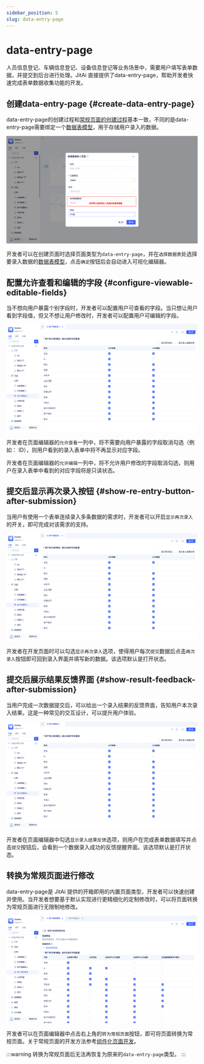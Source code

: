 ```yaml
---
sidebar_position: 5
slug: data-entry-page
---
```


# data-entry-page
人员信息登记、车辆信息登记、设备信息登记等业务场景中，需要用户填写表单数据，并提交到后台进行处理。JitAi 直接提供了data-entry-page，帮助开发者快速完成表单数据收集功能的开发。

## 创建data-entry-page {#create-data-entry-page}
data-entry-page的创建过程和[常规页面的创建过程](./component-based-page-development#create-a-regular-page)基本一致，不同的是data-entry-page需要绑定一个[数据表模型](../data-modeling/data-table-model)，用于存储用户录入的数据。

![创建data-entry-page](./img/create-data-entry-page.png)

开发者可以在创建页面时选择页面类型为`data-entry-page`，并在`选择数据表`处选择要录入数据的[数据表模型](../data-modeling/data-table-model)，点击`确定`按钮后会自动进入可视化编辑器。

## 配置允许查看和编辑的字段 {#configure-viewable-editable-fields}
当不想向用户暴露个别字段时，开发者可以配置用户可查看的字段。当只想让用户看到字段值，但又不想让用户修改时，开发者可以配置用户可编辑的字段。

![配置允许查看和编辑的字段](./img/data-entry-configure-viewable-editable-fields.gif)

开发者在页面编辑器的`允许查看`一列中，将不需要向用户暴露的字段取消勾选（例如： ID），则用户看到的录入表单中将不再显示对应字段。

开发者在页面编辑器的`允许编辑`一列中，将不允许用户修改的字段取消勾选，则用户在录入表单中看到的对应字段将是只读状态。

## 提交后显示再次录入按钮 {#show-re-entry-button-after-submission}
当用户有使用一个表单连续录入多条数据的需求时，开发者可以开启`显示再次录入`的开关，即可完成对该需求的支持。

![data-entry-page再次录入](./img/data-entry-page-re-entry.gif)

开发者在开发页面时可以勾选`显示再次录入`选项，使得用户每次`提交`数据后点击`再次录入`按钮即可回到录入界面并填写新的数据。该选项默认是打开状态。

## 提交后展示结果反馈界面 {#show-result-feedback-after-submission}
当用户完成一次数据提交后，可以给出一个录入结果的反馈界面，告知用户本次录入结果。这是一种常见的交互设计，可以提升用户体验。

![data-entry-page结果反馈](./img/data-entry-page-result-feedback.gif)

开发者在页面编辑器中勾选`显示录入结果反馈`选项，则用户在完成表单数据填写并点击`提交`按钮后，会看到一个数据录入成功的反馈提醒界面。该选项默认是打开状态。

## 转换为常规页面进行修改
data-entry-page是 JitAi 提供的开箱即用的内置页面类型，开发者可以快速创建并使用。当开发者想要基于默认实现进行更精细化的定制修改时，可以将页面转换为常规页面进行无限制地修改。

![转换为常规页面](./img/convert-to-regular-page.gif)

开发者可以在页面编辑器中点击右上角的`转为常规页面`按钮，即可将页面转换为常规页面。关于常规页面的开发方法参考[组件化页面开发](./component-based-page-development)。

:::warning
转换为常规页面后无法再恢复为原来的`data-entry-page`类型。
:::
